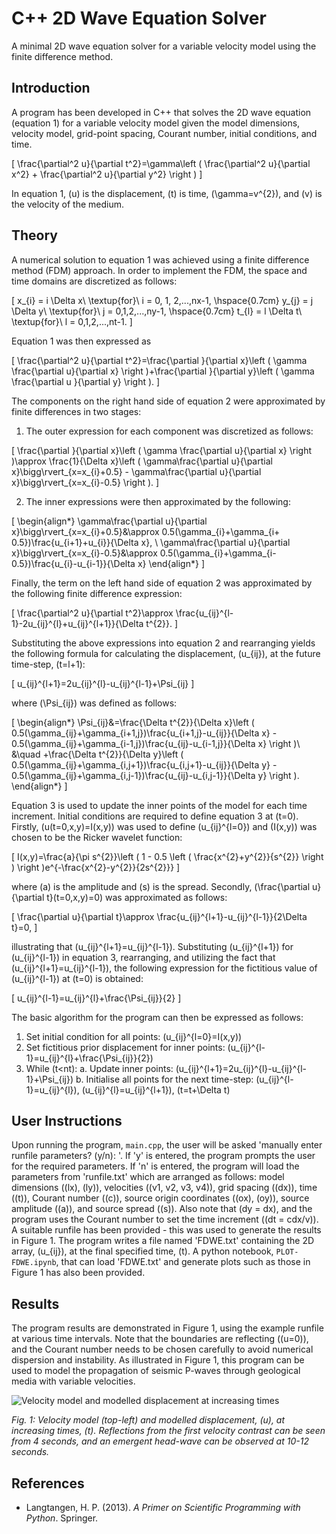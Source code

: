 # C++ 2D Wave Equation Solver

A minimal 2D wave equation solver for a variable velocity model using the finite difference method.

## Introduction

A program has been developed in C++ that solves the 2D wave equation (equation 1) for a variable velocity model given the model dimensions, velocity model, grid-point spacing, Courant number, initial conditions, and time.

\[
\frac{\partial^2 u}{\partial t^2}=\gamma\left ( \frac{\partial^2 u}{\partial x^2} + \frac{\partial^2 u}{\partial y^2} \right )
\]

In equation 1, \(u\) is the displacement, \(t\) is time, \(\gamma=v^{2}\), and \(v\) is the velocity of the medium.

## Theory

A numerical solution to equation 1 was achieved using a finite difference method (FDM) approach. In order to implement the FDM, the space and time domains are discretized as follows:

\[
x_{i} = i \Delta x\ \textup{for}\ i = 0, 1, 2,...,nx-1, \hspace{0.7cm} y_{j} = j \Delta y\ \textup{for}\ j = 0,1,2,...,ny-1, \hspace{0.7cm} t_{l} = l \Delta t\ \textup{for}\ l = 0,1,2,...,nt-1.
\]

Equation 1 was then expressed as

\[
\frac{\partial^2 u}{\partial t^2}=\frac{\partial }{\partial x}\left ( \gamma \frac{\partial u}{\partial x} \right )+\frac{\partial }{\partial y}\left ( \gamma \frac{\partial u }{\partial y} \right ).
\]

The components on the right hand side of equation 2 were approximated by finite differences in two stages:

1. The outer expression for each component was discretized as follows:

\[
\frac{\partial }{\partial x}\left ( \gamma \frac{\partial u}{\partial x} \right )\approx \frac{1}{\Delta x}\left ( \gamma\frac{\partial u}{\partial x}\bigg\rvert_{x=x_{i}+0.5} - \gamma\frac{\partial u}{\partial x}\bigg\rvert_{x=x_{i}-0.5} \right ).
\]

2. The inner expressions were then approximated by the following:

\[
\begin{align*}
\gamma\frac{\partial u}{\partial x}\bigg\rvert_{x=x_{i}+0.5}&\approx 0.5(\gamma_{i}+\gamma_{i+ 0.5})\frac{u_{i+1}+u_{i}}{\Delta x}, \\
\gamma\frac{\partial u}{\partial x}\bigg\rvert_{x=x_{i}-0.5}&\approx 0.5(\gamma_{i}+\gamma_{i- 0.5})\frac{u_{i}-u_{i-1}}{\Delta x}
\end{align*}
\]

Finally, the term on the left hand side of equation 2 was approximated by the following finite difference expression:

\[
\frac{\partial^2 u}{\partial t^2}\approx \frac{u_{ij}^{l-1}-2u_{ij}^{l}+u_{ij}^{l+1}}{\Delta t^{2}}.
\]

Substituting the above expressions into equation 2 and rearranging yields the following formula for calculating the displacement, \(u_{ij}\), at the future time-step, \(t=l+1\):

\[
u_{ij}^{l+1}=2u_{ij}^{l}-u_{ij}^{l-1}+\Psi_{ij}
\]

where \(\Psi_{ij}\) was defined as follows:

\[
\begin{align*}
\Psi_{ij}&=\frac{\Delta t^{2}}{\Delta x}\left ( 0.5(\gamma_{ij}+\gamma_{i+1,j})\frac{u_{i+1,j}-u_{ij}}{\Delta x} - 0.5(\gamma_{ij}+\gamma_{i-1,j})\frac{u_{ij}-u_{i-1,j}}{\Delta x} \right )\\
&\quad +\frac{\Delta t^{2}}{\Delta y}\left ( 0.5(\gamma_{ij}+\gamma_{i,j+1})\frac{u_{i,j+1}-u_{ij}}{\Delta y} - 0.5(\gamma_{ij}+\gamma_{i,j-1})\frac{u_{ij}-u_{i,j-1}}{\Delta y} \right ).
\end{align*}
\]

Equation 3 is used to update the inner points of the model for each time increment. Initial conditions are required to define equation 3 at \(t=0\). Firstly, \(u(t=0,x,y)=I(x,y)\) was used to define \(u_{ij}^{l=0}\) and \(I(x,y)\) was chosen to be the Ricker wavelet function:

\[
I(x,y)=\frac{a}{\pi s^{2}}\left ( 1 - 0.5 \left ( \frac{x^{2}+y^{2}}{s^{2}} \right ) \right )e^{-\frac{x^{2}-y^{2}}{2s^{2}}}
\]

where \(a\) is the amplitude and \(s\) is the spread. Secondly, \(\frac{\partial u}{\partial t}(t=0,x,y)=0\) was approximated as follows:

\[
\frac{\partial u}{\partial t}\approx \frac{u_{ij}^{l+1}-u_{ij}^{l-1}}{2\Delta t}=0,
\]

illustrating that \(u_{ij}^{l+1}=u_{ij}^{l-1}\). Substituting \(u_{ij}^{l+1}\) for \(u_{ij}^{l-1}\) in equation 3, rearranging, and utilizing the fact that \(u_{ij}^{l+1}=u_{ij}^{l-1}\), the following expression for the fictitious value of \(u_{ij}^{l-1}\) at \(t=0\) is obtained:

\[
u_{ij}^{l-1}=u_{ij}^{l}+\frac{\Psi_{ij}}{2}
\]

The basic algorithm for the program can then be expressed as follows:

1. Set initial condition for all points: \(u_{ij}^{l=0}=I(x,y)\)
2. Set fictitious prior displacement for inner points: \(u_{ij}^{l-1}=u_{ij}^{l}+\frac{\Psi_{ij}}{2}\)
3. While \(t<nt\):
    a. Update inner points: \(u_{ij}^{l+1}=2u_{ij}^{l}-u_{ij}^{l-1}+\Psi_{ij}\)
    b. Initialise all points for the next time-step: \(u_{ij}^{l-1}=u_{ij}^{l}\), \(u_{ij}^{l}=u_{ij}^{l+1}\), \(t=t+\Delta t\)

## User Instructions

Upon running the program, `main.cpp`, the user will be asked 'manually enter runfile parameters? (y/n): '. If 'y' is entered, the program prompts the user for the required parameters. If 'n' is entered, the program will load the parameters from 'runfile.txt' which are arranged as follows: model dimensions (\(lx\), \(ly\)), velocities (\(v1, v2, v3, v4\)), grid spacing (\(dx\)), time (\(t\)), Courant number (\(c\)), source origin coordinates (\(ox\), \(oy\)), source amplitude (\(a\)), and source spread (\(s\)). Also note that \(dy = dx\), and the program uses the Courant number to set the time increment (\(dt = cdx/v\)). A suitable runfile has been provided - this was used to generate the results in Figure 1. The program writes a file named 'FDWE.txt' containing the 2D array, \(u_{ij}\), at the final specified time, \(t\). A python notebook, `PLOT-FDWE.ipynb`, that can load 'FDWE.txt' and generate plots such as those in Figure 1 has also been provided.

## Results

The program results are demonstrated in Figure 1, using the example runfile at various time intervals. Note that the boundaries are reflecting (\(u=0\)), and the Courant number needs to be chosen carefully to avoid numerical dispersion and instability. As illustrated in Figure 1, this program can be used to model the propagation of seismic P-waves through geological media with variable velocities.

![Velocity model and modelled displacement at increasing times](FDWE2.png)

*Fig. 1: Velocity model (top-left) and modelled displacement, \(u\), at increasing times, \(t\). Reflections from the first velocity contrast can be seen from 4 seconds, and an emergent head-wave can be observed at 10-12 seconds.*

## References

- Langtangen, H. P. (2013). *A Primer on Scientific Programming with Python*. Springer.

